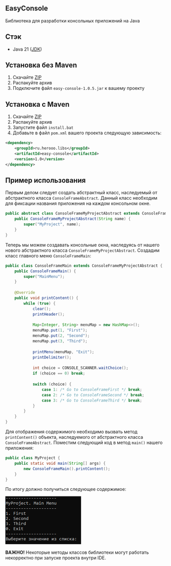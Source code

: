 ## EasyConsole
Библиотека для разработки консольных приложений на Java

## Стэк
- Java 21 ([JDK](https://www.oracle.com/java/technologies/javase/jdk21-archive-downloads.html))

## Установка без Maven
1. Скачайте [ZIP](https://disk.yandex.ru/d/FBeE7NwvlgZMFA)
2. Распакуйте архив
3. Подключите файл `easy-console-1.0.5.jar` к вашему проекту

## Установка с Maven
1. Скачайте [ZIP](https://disk.yandex.ru/d/gXzaV9cCImFFcw)
2. Распакуйте архив
3. Запустите файл `install.bat`
4. Добавьте в файл `pom.xml` вашего проекта следующую зависимость:
```xml
<dependency>
    <groupId>ru.herooo.libs</groupId>
    <artifactId>easy-console</artifactId>
    <version>1.0</version>
</dependency>
```

## Пример использования
Первым делом следует создать абстрактный класс, наследуемый от абстрактного класса `ConsoleFrameAbstract`. Данный класс необходим для фиксации названия приложения на каждом консольном окне.
```Java
public abstract class ConsoleFrameMyProjectAbstract extends ConsoleFrameAbstract {
    public ConsoleFrameMyProjectAbstract(String name) {
        super("MyProject", name);
    }
}
```
Теперь мы можем создавать консольные окна, наследуясь от нашего нового абстрактного класса `ConsoleFrameMyProjectAbstract`. Создадим класс главного меню `ConsoleFrameMain`:
```Java
public class ConsoleFrameMain extends ConsoleFrameMyProjectAbstract {
    public ConsoleFrameMain() {
        super("MainMenu");
    }

    @Override
    public void printContent() {
        while (true) {
            clear();
            printHeader();

            Map<Integer, String> menuMap = new HashMap<>();
            menuMap.put(1, "First");
            menuMap.put(2, "Second");
            menuMap.put(3, "Third");

            printMenu(menuMap, "Exit");
            printDelimiter();
            
            int choice = CONSOLE_SCANNER.waitChoice();
            if (choice == 0) break;
            
            switch (choice) {
                case 1: /* Go to ConsoleFrameFirst */ break;
                case 2: /* Go to ConsoleFrameSecond */ break;
                case 3: /* Go to ConsoleFrameThird */ break;
            }
        }
    }
}
```
Для отображения содержимого необходимо вызвать метод `printContent()` объекта, наследуемого от абстрактного класса `ConsoleFrameAbstract`. Поместим следующий код в метод `main()` нашего приложения:
```Java
public class MyProject {
    public static void main(String[] args) {
        new ConsoleFrameMain().printContent();
    }
}
```
По итогу должно получиться следующее содержимое:

<img src="./readme/1.png"/>

**ВАЖНО!** Некоторые методы классов библиотеки могут работать некорректно при запуске проекта внутри IDE.
